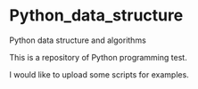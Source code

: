 # Python_data_structure
Python data structure and algorithms

This is a repository of Python programming test.

I would like to upload some scripts for examples.
